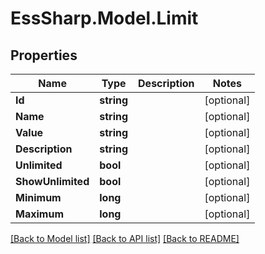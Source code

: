 # EssSharp.Model.Limit

## Properties

Name | Type | Description | Notes
------------ | ------------- | ------------- | -------------
**Id** | **string** |  | [optional] 
**Name** | **string** |  | [optional] 
**Value** | **string** |  | [optional] 
**Description** | **string** |  | [optional] 
**Unlimited** | **bool** |  | [optional] 
**ShowUnlimited** | **bool** |  | [optional] 
**Minimum** | **long** |  | [optional] 
**Maximum** | **long** |  | [optional] 

[[Back to Model list]](../README.md#documentation-for-models) [[Back to API list]](../README.md#documentation-for-api-endpoints) [[Back to README]](../README.md)

